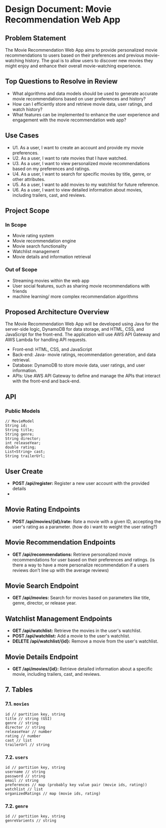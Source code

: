 # Design Document: Movie Recommendation Web App

## Problem Statement
The Movie Recommendation Web App aims to provide personalized movie recommendations to users based on their preferences 
and previous movie-watching history. The goal is to allow users to discover new movies they might enjoy and enhance their overall movie-watching experience.

## Top Questions to Resolve in Review
- What algorithms and data models should be used to generate accurate movie recommendations based on user preferences and history?
- How can I efficiently store and retrieve movie data, user ratings, and watch history?
- What features can be implemented to enhance the user experience and engagement with the movie recommendation web app?

## Use Cases
- U1. As a user, I want to create an account and provide my movie preferences.
- U2. As a user, I want to rate movies that I have watched.
- U3. As a user, I want to view personalized movie recommendations based on my preferences and ratings.
- U4. As a user, I want to search for specific movies by title, genre, or other attributes.
- U5. As a user, I want to add movies to my watchlist for future reference.
- U6. As a user, I want to view detailed information about movies, including trailers, cast, and reviews.

## Project Scope
### In Scope
- Movie rating system
- Movie recommendation engine
- Movie search functionality
- Watchlist management
- Movie details and information retrieval

### Out of Scope
- Streaming movies within the web app
- User social features, such as sharing movie recommendations with friends
- machine learning/ more complex recommendation algorithms 

## Proposed Architecture Overview
The Movie Recommendation Web App will be developed using Java for the server-side logic, DynamoDB for data storage, and 
HTML, CSS, and JavaScript for the front-end. The application will use AWS API Gateway and AWS Lambda for handling API requests.

- Front-end:  HTML, CSS, and JavaScript
- Back-end: Java- movie ratings, recommendation generation, and data retrieval.
- Database: DynamoDB to store movie data, user ratings, and user information.
- APIs: Use AWS API Gateway to define and manage the APIs that interact with the front-end and back-end.

## API

### Public Models

```
// MovieModel
String id;
String title;
String genre;
String director;
int releaseYear;
double rating;
List<String> cast;
String trailerUrl;
```
## User Create

- **POST /api/register:** Register a new user account with the provided details
- 
## Movie Rating Endpoints

- **POST /api/movies/{id}/rate:** Rate a movie with a given ID, accepting the user's rating as a parameter. (how do i want to weight the user rating?)

## Movie Recommendation Endpoints

- **GET /api/recommendations:** Retrieve personalized movie recommendations for user based on their preferences and ratings. (is there a way to have a more personalize recommendation if a users reviews don't line up with the average reviews)

## Movie Search Endpoint

- **GET /api/movies:** Search for movies based on parameters like title, genre, director, or release year.

## Watchlist Management Endpoints

- **GET /api/watchlist:** Retrieve the movies in the user's watchlist.
- **POST /api/watchlist:** Add a movie to the user's watchlist.
- **DELETE /api/watchlist/{id}:** Remove a movie from the user's watchlist.

## Movie Details Endpoint

- **GET /api/movies/{id}:** Retrieve detailed information about a specific movie, including trailers, cast, and reviews.

## 7. Tables

### 7.1. `movies`

```
id // partition key, string
title // string (GSI)
genre // string
director // string
releaseYear // number
rating // number
cast // list
trailerUrl // string

```

### 7.2. `users`

```
id // partition key, string
username // string
password // string
email // string
preferences // map (probably key value pair (movie ids, rating))
watchlist // list
organizedRatings // map (movie ids, rating)

```
### 7.2. `genre`

```
id // partition key, string
genreVarients // string

```
